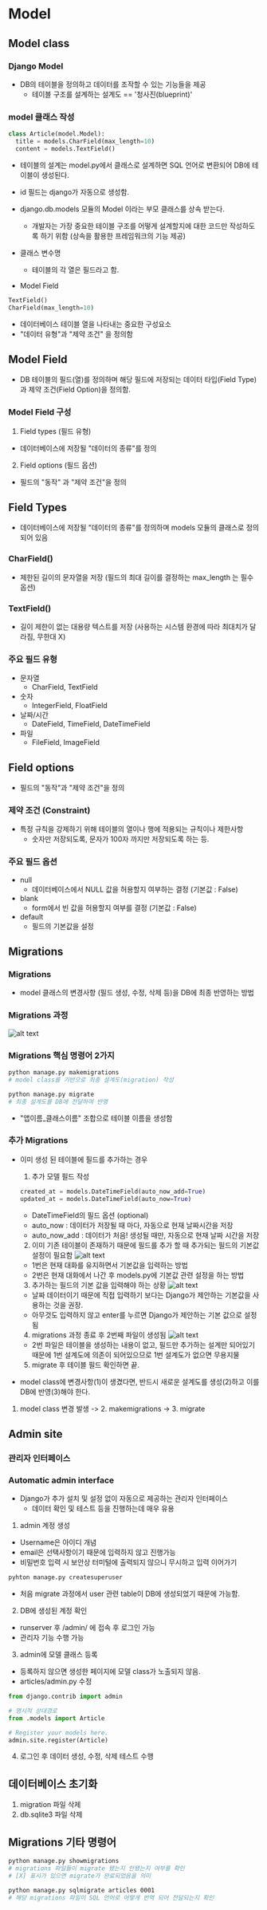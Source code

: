 # Model
## Model class
### Django Model
- DB의 테이블을 정의하고 데이터를 조작할 수 있는 기능들을 제공
  - 테이블 구조를 설계하는 설계도 == '청사진(blueprint)' 

### model 클래스 작성
```py
class Article(model.Model):
  title = models.CharField(max_length=10)
  content = models.TextField()
```
- 테이블의 설계는 model.py에서 클래스로 설계하면 SQL 언어로 변환되어 DB에 테이블이 생성된다.
- id 필드는 django가 자동으로 생성함.
- django.db.models 모듈의 Model 이라는 부모 클래스를 상속 받는다.
  - 개발자는 가장 중요한 테이블 구조를 어떻게 설계할지에 대한 코드만 작성하도록 하기 위함 (상속을 활용한 프레임워크의 기능 제공)

- 클래스 변수명
  - 테이블의 각 열은 필드라고 함.

- Model Field
```py
TextField()
CharField(max_length=10)
```
  - 데이터베이스 테이블 열을 나타내는 중요한 구성요소
  - "데이터 유형"과 "제약 조건" 을 정의함


## Model Field
- DB 테이블의 필드(열)를 정의하며 해당 필드에 저장되는 데이터 타입(Field Type)과 제약 조건(Field Option)을 정의함.

### Model Field 구성
1. Field types (필드 유형)
  - 데이터베이스에 저장될 "데이터의 종류"를 정의
2. Field options (필드 옵션)
  - 필드의 "동작" 과 "제약 조건"을 정의

## Field Types
- 데이터베이스에 저장될 "데이터의 종류"를 정의하며 models 모듈의 클래스로 정의되어 있음

### CharField()
- 제한된 길이의 문자열을 저장 (필드의 최대 길이를 결정하는 max_length 는 필수 옵션)

### TextField()
- 길이 제한이 없는 대용량 텍스트를 저장 (사용하는 시스템 환경에 따라 최대치가 달라짐, 무한대 X)

### 주요 필드 유형
- 문자열
  - CharField, TextField
- 숫자
  - IntegerField, FloatField
- 날짜/시간
  - DateField, TimeField, DateTimeField
- 파일
  - FileField, ImageField


## Field options
- 필드의 "동작"과 "제약 조건"을 정의

### 제약 조건 (Constraint)
- 특정 규칙을 강제하기 위해 테이블의 열이나 행에 적용되는 규칙이나 제한사항
  - 숫자만 저장되도록, 문자가 100자 까지만 저장되도록 하는 등.

### 주요 필드 옵션
- null
  - 데이터베이스에서 NULL 값을 허용할지 여부하는 결정 (기본값 : False)
- blank
  - form에서 빈 값을 허용할지 여부를 결정 (기본값 : False)
- default
  - 필드의 기본값을 설정


## Migrations
### Migrations
- model 클래스의 변경사항 (필드 생성, 수정, 삭제 등)을 DB에 최종 반영하는 방법

### Migrations 과정
![alt text](img/Migrations.png)

### Migrations 핵심 명령어 2가지
```py
python manage.py makemigrations
# model class를 기반으로 최종 설계도(migration) 작성

python manage.py migrate
# 최종 설계도를 DB에 전달하여 반영
```
- "앱이름_클래스이름" 조합으로 테이블 이름을 생성함

### 추가 Migrations
- 이미 생성 된 테이블에 필드를 추가하는 경우
  1. 추가 모델 필드 작성
  ```py
  created_at = models.DateTimeField(auto_now_add=True)
  updated_at = models.DateTimeField(auto_now=True)
  ```
  - DateTimeField의 필드 옵션 (optional)
  - auto_now : 데이터가 저장될 때 마다, 자동으로 현재 날짜시간을 저장
  - auto_now_add : 데이터가 처음! 생성될 때만, 자동으로 현재 날짜 시간을 저장
  
  2. 이미 기존 테이블이 존재하기 때문에 필드를 추가 할 때 추가되는 필드의 기본값 설정이 필요함
  ![alt text](Migrations2.png)
  - 1번은 현재 대화를 유지하면서 기본값을 입력하는 방법
  - 2번은 현재 대화에서 나간 후 models.py에 기본값 관련 설정을 하는 방법


  3. 추가하는 필드의 기본 값을 입력해야 하는 상황
  ![alt text](Migrations3.png)
  - 날짜 데이터이기 때문에 직접 입력하기 보다는 Django가 제안하는 기본값을 사용하는 것을 권장.
  - 아무것도 입력하지 않고 enter를 누르면 Django가 제안하는 기본 값으로 설정 됨

  4. migrations 과정 종료 후 2번째 파일이 생성됨
  ![alt text](Migrations4.png)
  - 2번 파일은 테이블을 생성하는 내용이 없고, 필드만 추가하는 설계만 되어있기 때문에 1번 설계도에 의존이 되어있으므로 1번 설계도가 없으면 무용지물

  5. migrate 후 테이블 필드 확인하면 끝. 
   
- model class에 변경사항(1)이 생겼다면, 반드시 새로운 설계도를 생성(2)하고 이를 DB에 반영(3)해야 한다.

1. model class 변경 발생 -> 2. makemigrations -> 3. migrate

## Admin site
### 관리자 인터페이스
### Automatic admin interface
- Django가 추가 설치 및 설정 없이 자동으로 제공하는 관리자 인터페이스
  - 데이터 확인 및 테스트 등을 진행하는데 매우 유용

1. admin 계정 생성
  - Username은 아이디 개념
  - email은 선택사항이기 때문에 입력하지 않고 진행가능
  - 비밀번호 입력 시 보안상 터미털에 출력되지 않으니 무시하고 입력 이어가기
  ```bash
  pyhton manage.py createsuperuser
  ```
  - 처음 migrate 과정에서 user 관련 table이 DB에 생성되었기 때문에 가능함.
2. DB에 생성된 계정 확인
  - runserver 후 /admin/ 에 접속 후 로그인 가능
  - 관리자 기능 수행 가능
  
3. admin에 모델 클래스 등록
  - 등록하지 않으면 생성한 페이지에 모델 class가 노출되지 않음.
  - articles/admin.py 수정
  ```py
  from django.contrib import admin

  # 명시적 상대경로
  from .models import Article

  # Register your models here.
  admin.site.register(Article)
  ```

4. 로그인 후 데이터 생성, 수정, 삭제 테스트 수행


## 데이터베이스 초기화
1. migration 파일 삭제
2. db.sqlite3 파일 삭제


## Migrations 기타 명령어
```bash
python manage.py showmigrations
# migrations 파일들이 migrate 됐는지 안됐는지 여부를 확인
# [X] 표시가 있으면 migrate가 완료되었음을 의미

python manage.py sqlmigrate articles 0001
# 해당 migrations 파일이 SQL 언어로 어떻게 번역 되어 전달되는지 확인
```
